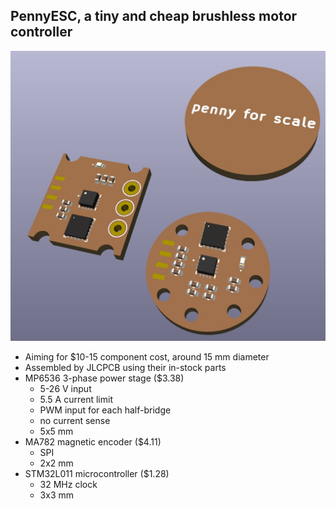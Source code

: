 ## PennyESC, a tiny and cheap brushless motor controller

![](pics/initalconcept.jpg)

* Aiming for $10-15 component cost, around 15 mm diameter
* Assembled by JLCPCB using their in-stock parts
* MP6536 3-phase power stage ($3.38)
    * 5-26 V input
    * 5.5 A current limit
    * PWM input for each half-bridge
    * no current sense
    * 5x5 mm
* MA782 magnetic encoder ($4.11)
    * SPI
    * 2x2 mm
* STM32L011 microcontroller ($1.28)
    * 32 MHz clock
    * 3x3 mm
